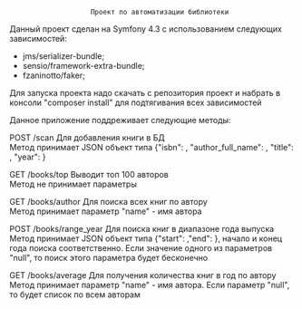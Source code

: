                         Проект по автоматизации библиотеки

Данный проект сделан на Symfony 4.3 c использованием следующих зависимостей:<br>
- jms/serializer-bundle;
- sensio/framework-extra-bundle;
- fzaninotto/faker;

Для запуска проекта надо скачать с репозитория проект и набрать в консоли "composer install" для подтягивания всех зависимостей

Данное приложение поддреживает следующие методы:<br>

POST /scan Для добавления книги в БД<br>
Метод принимает JSON объект типа {"isbn": <int>, "author_full_name": <string>, "title": <string>, "year": <int>}

GET /books/top Выводит топ 100 авторов<br>
Метод не принимает параметры

GET /books/author Для поиска всех книг по автору<br>
Метод принимает параметр "name" - имя автора

POST /books/range_year Для поиска книг в диапазоне года выпуска<br>
Метод принимает JSON объект типа {"start": <int>,"end": <int>}, начало и конец года поиска соответственно. Если значение одного из параметров "null", то поиск этого параметра будет бесконечно

GET /books/average Для получения количества книг в год по автору<br>
Метод принимает параметр "name" - имя автора. Если параметр "null", то будет список по всем авторам
